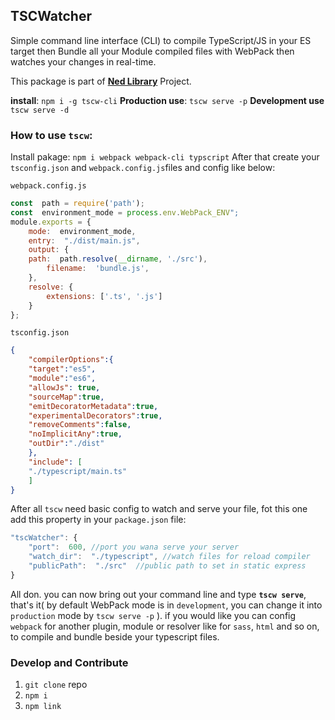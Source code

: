## TSCWatcher

Simple command line interface (CLI) to compile TypeScript/JS in your ES target then Bundle all your Module compiled files with WebPack then watches your changes in real-time.


This package is part of <a  href="https://github.com/HosseinMarzban/ned">**Ned Library**</a> Project.

**install**: `npm i -g tscw-cli`
**Production use**: `tscw serve -p`
**Development use** `tscw serve -d`

### How to use `tscw`:
Install pakage: `npm i webpack webpack-cli typscript`
After that create your `tsconfig.json` and `webpack.config.js`files and config like below:

`webpack.config.js`

``` javascript
const  path = require('path');
const  environment_mode = process.env.WebPack_ENV";
module.exports = {
	mode:  environment_mode,
	entry:  "./dist/main.js",
	output: {
	path:  path.resolve(__dirname, './src'),
		filename:  'bundle.js',
	},
	resolve: {
		extensions: ['.ts', '.js']
	}
};
```

`tsconfig.json`

  

``` json
{
	"compilerOptions":{
	"target":"es5",
	"module":"es6",
	"allowJs": true,
	"sourceMap":true,
	"emitDecoratorMetadata":true,
	"experimentalDecorators":true,
	"removeComments":false,
	"noImplicitAny":true,
	"outDir":"./dist"
	},
	"include": [
	"./typescript/main.ts"
	]
}
```
After all `tscw` need basic config to watch and serve your file, fot this one add this property in your `package.json` file:
``` javascript
"tscWatcher": {
	"port":  600, //port you wana serve your server
	"watch_dir":  "./typescript", //watch files for reload compiler
	"publicPath":  "./src"  //public path to set in static express
}
```
All don. you can now bring out your command line and type **`tscw serve`**, that's it( by default WebPack mode is in `development`, you can change it into `production` mode by `tscw serve -p` ).
if you would like you can config `webpack` for another plugin, module or resolver like for `sass`, `html` and so on, to compile and bundle beside your typescript files.

  

### Develop and Contribute
1.  `git clone` repo
2.  `npm i`
3.  `npm link`